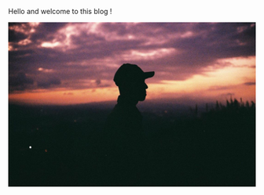 Hello and welcome to this blog ! 

![Image202002171](images/51750053_120518375680710_1332225626021664849_n.jpg)
